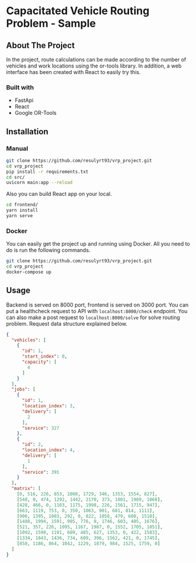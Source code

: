 # Capacitated Vehicle Routing Problem - Sample
## About The Project

In the project, route calculations can be made according to the number of vehicles and work locations using the or-tools library. In addition, a web interface has been created with React to easily try this.

### Built with

* FastApi
* React
* Google OR-Tools

## Installation
### Manual

```sh
git clone https://github.com/resulyrt93/vrp_project.git
cd vrp_project
pip install -r requirements.txt
cd src/
uvicorn main:app --reload
```

Also you can build React app on your local. 

```sh
cd frontend/
yarn install
yarn serve
```

### Docker

You can easily get the project up and running using Docker. All you need to do is run the following commands.

```sh
git clone https://github.com/resulyrt93/vrp_project.git
cd vrp_project
docker-compose up
```

## Usage

Backend is served on 8000 port, frontend is served on 3000 port. You can put a healthcheck request to API with ```localhost:8000/check``` endpoint. 
You can also make a post request to ```localhost:8000/solve``` for solve routing problem. Request data structure explained below.
```json
{
  "vehicles": [
    {
      "id": 1,
      "start_index": 0,
      "capacity": [
        4
      ]
    }
  ],
  "jobs": [
    {
      "id": 1,
      "location_index": 3,
      "delivery": [
        2
      ],
      "service": 327
    },
    {
      "id": 2,
      "location_index": 4,
      "delivery": [
        1
      ],
      "service": 391
    }
  ],
  "matrix": [
    [0, 516, 226, 853, 1008, 1729, 346, 1353, 1554, 827],
    [548, 0, 474, 1292, 1442, 2170, 373, 1801, 1989, 1068],
    [428, 466, 0, 1103, 1175, 1998, 226, 1561, 1715, 947],
    [663, 1119, 753, 0, 350, 1063, 901, 681, 814, 1111],
    [906, 1395, 1003, 292, 0, 822, 1058, 479, 600, 1518],
    [1488, 1994, 1591, 905, 776, 0, 1746, 603, 405, 1676],
    [521, 357, 226, 1095, 1167, 1987, 0, 1552, 1705, 1051],
    [1092, 1590, 1191, 609, 485, 627, 1353, 0, 422, 1583],
    [1334, 1843, 1436, 734, 609, 396, 1562, 421, 0, 1745],
    [858, 1186, 864, 1042, 1229, 1879, 984, 1525, 1759, 0]
  ]
}
```
